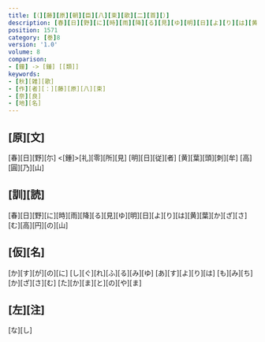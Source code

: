 ```yaml
---
title: [（][藤][原][朝][臣][八][束][歌][二][首][）]
description: [春][日][野][に][時][雨][降][る][見][ゆ][明][日][よ][り][は][黄][葉][か][ざ][さ][む][高][円][の][山]
position: 1571
category: [巻]8
version: '1.0'
volume: 8
comparison:
- [鐘] -> [鍾] [[類]]
keywords:
- [秋][雑][歌]
- [作][者][：][藤][原][八][束]
- [奈][良]
- [地][名]
---
```


## [原][文]

[春][日][野][尓] <[鍾]>[礼][零][所][見] [明][日][従][者] [黄][葉][頭][刺][牟] [高][圓][乃][山]

## [訓][読]

[春][日][野][に][時][雨][降][る][見][ゆ][明][日][よ][り][は][黄][葉][か][ざ][さ][む][高][円][の][山]

## [仮][名]

[か][す][が][の][に] [し][ぐ][れ][ふ][る][み][ゆ] [あ][す][よ][り][は] [も][み][ち][か][ざ][さ][む] [た][か][ま][と][の][や][ま]

## [左][注]

[な][し]
